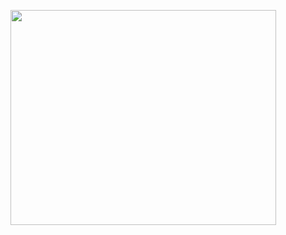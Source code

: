 <a href='http://www.youtube.com/watch?feature=player_embedded&v=nmwrSBkevE4' target='_blank'><img src='http://img.youtube.com/vi/nmwrSBkevE4/0.jpg' width='425' height=344 /></a>